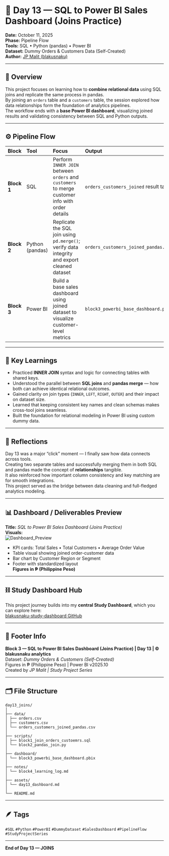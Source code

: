 # 🔗 Day 13 — SQL to Power BI Sales Dashboard (Joins Practice)

**Date:** October 11, 2025  
**Phase:** Pipeline Flow  
**Tools:** SQL • Python (pandas) • Power BI  
**Dataset:** Dummy Orders & Customers Data (Self-Created)  
**Author:** [JP Malit (blakusnaku)](https://github.com/blakusnaku)

---

## 🧩 Overview
This project focuses on learning how to **combine relational data** using SQL joins and replicate the same process in pandas.  
By joining an `orders` table and a `customers` table, the session explored how data relationships form the foundation of analytics pipelines.  
The workflow ends with a **base Power BI dashboard**, visualizing joined results and validating consistency between SQL and Python outputs.

---

## ⚙️ Pipeline Flow

| Block | Tool | Focus | Output |
|:------|:-----|:------|:--------|
| **Block 1** | SQL | Perform `INNER JOIN` between `orders` and `customers` to merge customer info with order details | `orders_customers_joined` result table |
| **Block 2** | Python (pandas) | Replicate the SQL join using `pd.merge()`; verify data integrity and export cleaned dataset | `orders_customers_joined_pandas.csv` |
| **Block 3** | Power BI | Build a base sales dashboard using joined dataset to visualize customer-level metrics | `block3_powerbi_base_dashboard.pbix` |

---

## 🧠 Key Learnings
- Practiced **INNER JOIN** syntax and logic for connecting tables with shared keys.  
- Understood the parallel between **SQL joins** and **pandas merge** — how both can achieve identical relational outcomes.  
- Gained clarity on join types (`INNER`, `LEFT`, `RIGHT`, `OUTER`) and their impact on dataset size.  
- Learned that keeping consistent key names and clean schemas makes cross-tool joins seamless.  
- Built the foundation for relational modeling in Power BI using custom dummy data.

---

## 💬 Reflections
Day 13 was a major “click” moment — I finally saw how data connects across tools.  
Creating two separate tables and successfully merging them in both SQL and pandas made the concept of **relationships** tangible.  
It also reinforced how important column consistency and key matching are for smooth integrations.  
This project served as the bridge between data cleaning and full-fledged analytics modeling.

---

## 📊 Dashboard / Deliverables Preview
**Title:** *SQL to Power BI Sales Dashboard (Joins Practice)*  
**Visuals:**  
![Dashboard_Preview]()
- KPI cards: Total Sales • Total Customers • Average Order Value  
- Table visual showing joined order-customer data  
- Bar chart by Customer Region or Segment  
- Footer with standardized layout  
**Figures in ₱ (Philippine Peso)**  

---

## ⛓️ Study Dashboard Hub
This project journey builds into my **central Study Dashboard**, which you can explore here:  
[blakusnaku-study-dashboard GitHub](https://github.com/blakusnaku/blakusnaku-study-dashboard)

---

## 🧾 Footer Info
**Block 3 — SQL to Power BI Sales Dashboard (Joins Practice) | Day 13 | © blakusnaku analytics**  
Dataset: *Dummy Orders & Customers (Self-Created)*  
Figures in ₱ (Philippine Peso) | Power BI v2025.10  
Created by *JP Malit | Study Project Series*

---

## 🗂️ File Structure
```
day13_joins/
│
├── data/
│ ├── orders.csv
│ ├── customers.csv
│ └── orders_customers_joined_pandas.csv
│
├── scripts/
│ ├── block1_join_orders_custoemrs.sql
│ └── block2_pandas_join.py
│
├── dashboard/
│ └── block3_powerbi_base_dashboard.pbix
│
├── notes/
│ └── block4_learning_log.md
│
├── assets/
│ └── day13_dashboard.md
│
└── README.md
```

---

## 🪶 Tags
`#SQL` `#Python` `#PowerBI` `#DummyDataset` `#SalesDashboard` `#PipelineFlow` `#StudyProjectSeries`

---

**End of Day 13 — JOINS**
